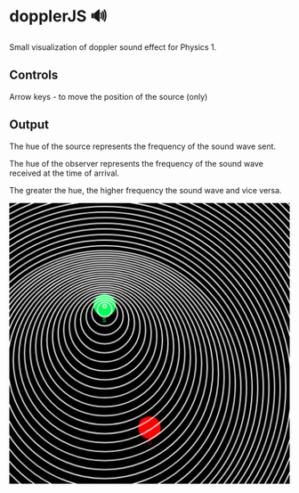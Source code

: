 # dopplerJS 🔊
Small visualization of doppler sound effect for Physics 1.

## Controls
Arrow keys - to move the position of the source (only)

## Output
The hue of the source represents the frequency of the sound wave sent.

The hue of the observer represents the frequency of the sound wave received at the time of arrival.

The greater the hue, the higher frequency the sound wave and vice versa.

![Screenshot](screenshot.png)
